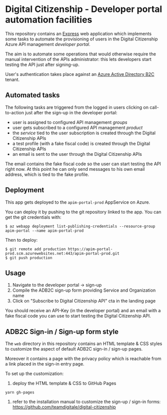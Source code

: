 # Digital Citizenship - Developer portal automation facilities

This repository contains an [Express](http://expressjs.com/)
web application which implements some tasks to automate the provisioning
of users in the Digital Citizenship Azure API management *developer portal*.

The aim is to automate some operations that would otherwise
require the manual intervention of the APIs administrator:
this lets developers start testing the API just after signing-up.

User's authentication takes place against an
[Azure Active Directory B2C](https://azure.microsoft.com/en-us/services/active-directory-b2c/)
tenant.

## Automated tasks

The following tasks are triggered from the logged in users
clicking on call-to-action just after the sign-up in the developer portal:

- user is assigned to configured API management *groups*
- user gets subscribed to a configured API management *product*
- the *service* tied to the user subscription is created through the Digital Citizenship APIs
- a test profile (with a fake fiscal code) is created through the Digital Citizenship APIs
- an email is sent to the user through the Digital Citizenship APIs

The email contains the fake fiscal code so the user can start testing the API right now.
At this point he can only send messages to his own email address, which is tied to the fake profile.

## Deployment

This app gets deployed to the `apim-portal-prod` AppService on Azure.

You can deploy it by pushing to the git repository linked
to the app. You can get the git credentials with:

```
$ az webapp deployment list-publishing-credentials --resource-group apim-portal --name apim-portal-prod
```

Then to deploy:

```
$ git remote add production https://apim-portal-prod.scm.azurewebsites.net:443/apim-portal-prod.git
$ git push production
```

## Usage

1. Navigate to the developer portal -> sign-up
1. Compile the ADB2C sign-up form providing Service and Organization name
1. Click on "Subscribe to Digital Citizenship API" cta in the landing page

You should receive an API-Key (in the developer portal) and an email
with a fake fiscal code you can use to start testing the Digital Citizenship API.

## ADB2C Sign-in / Sign-up form style

The `web` directory in this repository contains an HTML template & CSS styles
to customize the aspect of default ADB2C sign-in / sign-up pages.

Moreover it contains a page with the privacy policy which is reachable
from a link placed in the sign-in entry page.

To set up the customization:

1. deploy the HTML template & CSS to GitHub Pages
```
yarn gh-pages
```
1. refer to the installation manual to customize the sign-up / sign-in forms:
https://github.com/teamdigitale/digital-citizenship
